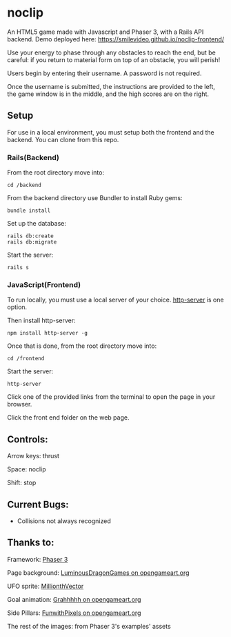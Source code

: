 # noclip
An HTML5 game made with Javascript and Phaser 3, with a Rails API backend.
Demo deployed here: https://smilevideo.github.io/noclip-frontend/

Use your energy to phase through any obstacles to reach the end, but be careful: if you return to material form on top of an obstacle, you will perish!

Users begin by entering their username. A password is not required.

Once the username is submitted, the instructions are provided to the left, the game window is in the middle, and the high scores are on the right.

## Setup
For use in a local environment, you must setup both the frontend and the backend. You can clone from this repo.

### Rails(Backend)
From the root directory move into:
```
cd /backend
```
From the backend directory use Bundler to install Ruby gems:
```
bundle install
```
Set up the database:
```
rails db:create
rails db:migrate
```
Start the server:
```
rails s
```

### JavaScript(Frontend)
To run locally, you must use a local server of your choice. [http-server](https://www.npmjs.com/package/http-server) is one option.

Then install http-server:
```
npm install http-server -g
```
Once that is done, from the root directory move into:
```
cd /frontend
```
Start the server:
```
http-server
```
Click one of the provided links from the terminal to open the page in your browser.

Click the front end folder on the web page.

## Controls:

Arrow keys: thrust

Space: noclip

Shift: stop

## Current Bugs:
- Collisions not always recognized

## Thanks to:
Framework: [Phaser 3](phaser.io)

Page background: [LuminousDragonGames on opengameart.org](https://opengameart.org/content/perfectly-seamless-night-sky)

UFO sprite: [MillionthVector](http://millionthvector.blogspot.de)

Goal animation: [Grahhhhh on opengameart.org](https://opengameart.org/content/animated-blue-ring-explosion)

Side Pillars: [FunwithPixels on opengameart.org](https://opengameart.org/content/sci-fi-blue-pillar)

The rest of the images: from Phaser 3's examples' assets

